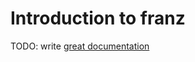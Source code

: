 # Introduction to franz

TODO: write [great documentation](http://jacobian.org/writing/what-to-write/)
